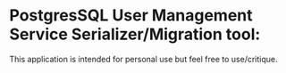 # PostgresSQL User Management Service Serializer/Migration tool:
This application is intended for personal use but feel free to use/critique.
